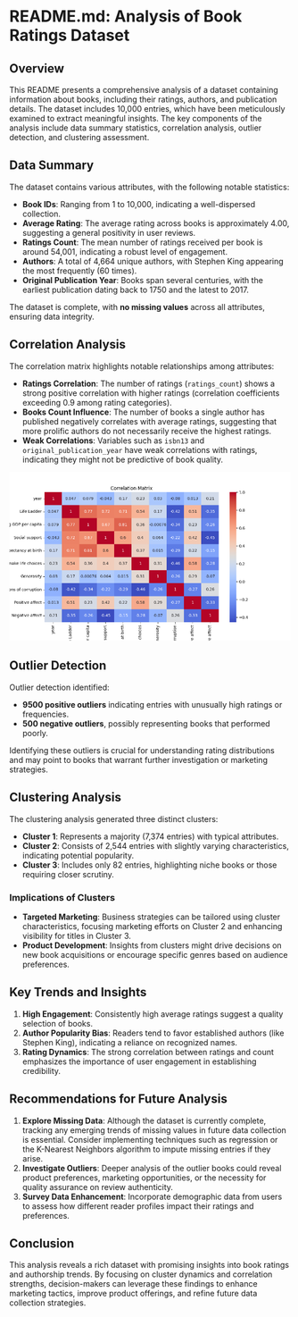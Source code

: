 # README.md: Analysis of Book Ratings Dataset

## Overview

This README presents a comprehensive analysis of a dataset containing information about books, including their ratings, authors, and publication details. The dataset includes 10,000 entries, which have been meticulously examined to extract meaningful insights. The key components of the analysis include data summary statistics, correlation analysis, outlier detection, and clustering assessment.

## Data Summary

The dataset contains various attributes, with the following notable statistics:

- **Book IDs**: Ranging from 1 to 10,000, indicating a well-dispersed collection.
- **Average Rating**: The average rating across books is approximately 4.00, suggesting a general positivity in user reviews.
- **Ratings Count**: The mean number of ratings received per book is around 54,001, indicating a robust level of engagement.
- **Authors**: A total of 4,664 unique authors, with Stephen King appearing the most frequently (60 times).
- **Original Publication Year**: Books span several centuries, with the earliest publication dating back to 1750 and the latest to 2017.

The dataset is complete, with **no missing values** across all attributes, ensuring data integrity.

## Correlation Analysis

The correlation matrix highlights notable relationships among attributes:

- **Ratings Correlation**: The number of ratings (`ratings_count`) shows a strong positive correlation with higher ratings (correlation coefficients exceeding 0.9 among rating categories).
- **Books Count Influence**: The number of books a single author has published negatively correlates with average ratings, suggesting that more prolific authors do not necessarily receive the highest ratings.
- **Weak Correlations**: Variables such as `isbn13` and `original_publication_year` have weak correlations with ratings, indicating they might not be predictive of book quality.

![Correlation Matrix](correlation_matrix.png)

## Outlier Detection

Outlier detection identified:
- **9500 positive outliers** indicating entries with unusually high ratings or frequencies.
- **500 negative outliers**, possibly representing books that performed poorly.

Identifying these outliers is crucial for understanding rating distributions and may point to books that warrant further investigation or marketing strategies.

## Clustering Analysis

The clustering analysis generated three distinct clusters:
- **Cluster 1**: Represents a majority (7,374 entries) with typical attributes.
- **Cluster 2**: Consists of 2,544 entries with slightly varying characteristics, indicating potential popularity.
- **Cluster 3**: Includes only 82 entries, highlighting niche books or those requiring closer scrutiny.

### Implications of Clusters
- **Targeted Marketing**: Business strategies can be tailored using cluster characteristics, focusing marketing efforts on Cluster 2 and enhancing visibility for titles in Cluster 3.
- **Product Development**: Insights from clusters might drive decisions on new book acquisitions or encourage specific genres based on audience preferences.

## Key Trends and Insights

1. **High Engagement**: Consistently high average ratings suggest a quality selection of books.
2. **Author Popularity Bias**: Readers tend to favor established authors (like Stephen King), indicating a reliance on recognized names.
3. **Rating Dynamics**: The strong correlation between ratings and count emphasizes the importance of user engagement in establishing credibility.

## Recommendations for Future Analysis

1. **Explore Missing Data**: Although the dataset is currently complete, tracking any emerging trends of missing values in future data collection is essential. Consider implementing techniques such as regression or the K-Nearest Neighbors algorithm to impute missing entries if they arise.
2. **Investigate Outliers**: Deeper analysis of the outlier books could reveal product preferences, marketing opportunities, or the necessity for quality assurance on review authenticity.
3. **Survey Data Enhancement**: Incorporate demographic data from users to assess how different reader profiles impact their ratings and preferences.

## Conclusion

This analysis reveals a rich dataset with promising insights into book ratings and authorship trends. By focusing on cluster dynamics and correlation strengths, decision-makers can leverage these findings to enhance marketing tactics, improve product offerings, and refine future data collection strategies.
